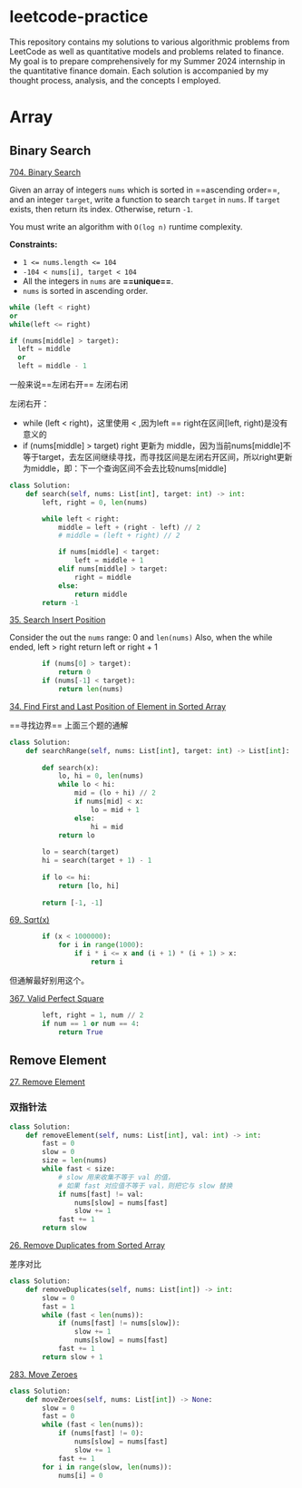 # leetcode-practice
This repository contains my solutions to various algorithmic problems from LeetCode as well as quantitative models and problems related to finance. My goal is to prepare comprehensively for my Summer 2024 internship in the quantitative finance domain. Each solution is accompanied by my thought process, analysis, and the concepts I employed.

# Array

## Binary Search

[704. Binary Search](https://leetcode.com/problems/binary-search/)

Given an array of integers `nums` which is sorted in ==ascending order==, and an integer `target`, write a function to search `target` in `nums`. If `target` exists, then return its index. Otherwise, return `-1`.

You must write an algorithm with `O(log n)` runtime complexity.

**Constraints:**

- `1 <= nums.length <= 104`
- `-104 < nums[i], target < 104`
- All the integers in `nums` are **==unique==**.
- `nums` is sorted in ascending order.

```python
while (left < right)
or
while(left <= right)
```

```python
if (nums[middle] > target):
  left = middle 
  or 
  left = middle - 1
```

一般来说==左闭右开== 左闭右闭

左闭右开：

- while (left < right)，这里使用 < ,因为left == right在区间[left, right)是没有意义的
- if (nums[middle] > target) right 更新为 middle，因为当前nums[middle]不等于target，去左区间继续寻找，而寻找区间是左闭右开区间，所以right更新为middle，即：下一个查询区间不会去比较nums[middle]

```python
class Solution:
    def search(self, nums: List[int], target: int) -> int:
        left, right = 0, len(nums)  

        while left < right:  
            middle = left + (right - left) // 2
            # middle = (left + right) // 2

            if nums[middle] < target:
                left = middle + 1
            elif nums[middle] > target:
                right = middle  
            else:
                return middle
        return -1 
```

[35. Search Insert Position](https://leetcode.com/problems/search-insert-position/)

Consider the out the `nums` range: 0 and `len(nums)`
Also, when the while ended, left > right
return left or right + 1

```python
        if (nums[0] > target):
            return 0
        if (nums[-1] < target):
            return len(nums)
```



[34. Find First and Last Position of Element in Sorted Array](https://leetcode.com/problems/find-first-and-last-position-of-element-in-sorted-array/)

==寻找边界== 上面三个题的通解

```python
class Solution:
    def searchRange(self, nums: List[int], target: int) -> List[int]:
        
        def search(x):
            lo, hi = 0, len(nums)           
            while lo < hi:
                mid = (lo + hi) // 2
                if nums[mid] < x:
                    lo = mid + 1
                else:
                    hi = mid                    
            return lo
        
        lo = search(target)
        hi = search(target + 1) - 1
        
        if lo <= hi:
            return [lo, hi]
                
        return [-1, -1]
```

[69. Sqrt(x)](https://leetcode.com/problems/sqrtx/)

```python
        if (x < 1000000):
            for i in range(1000):
                if i * i <= x and (i + 1) * (i + 1) > x:
                    return i
```

但通解最好别用这个。

[367. Valid Perfect Square](https://leetcode.com/problems/valid-perfect-square/)

```python
        left, right = 1, num // 2
        if num == 1 or num == 4:
            return True
```

## Remove Element

[27. Remove Element](https://leetcode.com/problems/remove-element/)

### 双指针法

```python
class Solution:
    def removeElement(self, nums: List[int], val: int) -> int:
        fast = 0
        slow = 0
        size = len(nums)
        while fast < size:
            # slow 用来收集不等于 val 的值，
            # 如果 fast 对应值不等于 val，则把它与 slow 替换
            if nums[fast] != val:
                nums[slow] = nums[fast]
                slow += 1
            fast += 1
        return slow
```

[26. Remove Duplicates from Sorted Array](https://leetcode.com/problems/remove-duplicates-from-sorted-array/)

差序对比

```python
class Solution:
    def removeDuplicates(self, nums: List[int]) -> int:
        slow = 0
        fast = 1
        while (fast < len(nums)):
            if (nums[fast] != nums[slow]):
                slow += 1
                nums[slow] = nums[fast]
            fast += 1
        return slow + 1
```

[283. Move Zeroes](https://leetcode.com/problems/move-zeroes/)

```python
class Solution:
    def moveZeroes(self, nums: List[int]) -> None:
        slow = 0
        fast = 0
        while (fast < len(nums)):
            if (nums[fast] != 0):
                nums[slow] = nums[fast]
                slow += 1
            fast += 1
        for i in range(slow, len(nums)):
            nums[i] = 0
```













